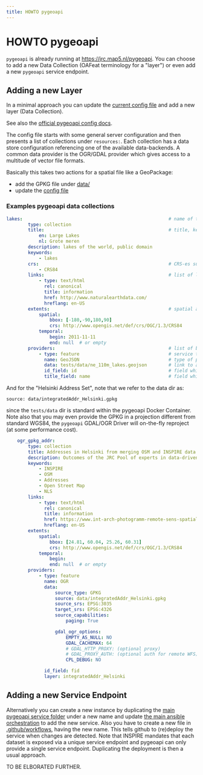 ```yaml
---
title: HOWTO pygeoapi
---
```



# HOWTO pygeoapi

`pygeoapi` is already running at https://jrc.map5.nl/pygeoapi. You can choose to
add a new Data Collection (OAFeat terminology for a "layer") 
or even add a new `pygeoapi` service endpoint.

## Adding a new Layer

In a minimal approach you can update 
the [current config file](https://github.com/justb4/ogc-api-jrc/blob/main/services/pygeoapi/local.config.yml) 
and add a new layer (Data Collection). 

See also the [official pygeoapi config docs](https://docs.pygeoapi.io/en/stable/configuration.html).

The config file starts with some general server configuration and then presents 
a list of collections under `resources:`. 
Each collection has a data store configuration referencing one 
of the available data-backends. 
A common data provider is the OGR/GDAL provider which gives access to a multitude of vector file formats.

Basically this takes two actions for a spatial file like a GeoPackage:

* add the GPKG file under [data/](https://github.com/justb4/ogc-api-jrc/tree/main/services/pygeoapi/data)
* update the [config file](https://github.com/justb4/ogc-api-jrc/blob/main/services/pygeoapi/local.config.yml) 


### Examples pygeoapi data collections

```YAML
lakes:                                                      # name of the collection, e.g. /collection/lakes/items
        type: collection 
        title:                                              # title, keywords and description support multilingual
            en: Large Lakes
            nl: Grote meren                               
        description: lakes of the world, public domain
        keywords:
            - lakes
        crs:                                                # CRS-es supported by backend
            - CRS84
        links:                                              # list of links to more info, for example metadata
            - type: text/html
              rel: canonical
              title: information
              href: http://www.naturalearthdata.com/
              hreflang: en-US
        extents:                                            # spatial and temporal extent of the layer
            spatial:
                bbox: [-180,-90,180,90]
                crs: http://www.opengis.net/def/crs/OGC/1.3/CRS84
            temporal:
                begin: 2011-11-11
                end: null  # or empty
        providers:                                          # list of backends
            - type: feature                                 # service type (e.g. features, maps, styles, records, coverages)
              name: GeoJSON                                 # type of provider (see docs for available types)
              data: tests/data/ne_110m_lakes.geojson        # link to a file (or other provider specific configuration)
              id_field: id                                  # field which contains the identifier
              title_field: name                             # field which contains the title of the element (can be multilingual)
```
 
And for the "Helsinki Address Set", note that we refer to the data dir as:

`source: data/integratedAddr_Helsinki.gpkg` 

since the `tests/data` dir is standard within the pygeoapi Docker Container.  Note also that you may even 
provide the GPKG in a projection different from standard WGS84, the `pygeoapi` GDAL/OGR Driver will
on-the-fly reproject (at some performance cost).

```YAML
    ogr_gpkg_addr:
        type: collection
        title: Addresses in Helsinki from merging OSM and INSPIRE data through OGR GPKG
        description: Outcomes of the JRC Pool of experts in data-driven innovation. Uses GeoPackage backend via OGR provider.
        keywords:
            - INSPIRE
            - OSM
            - Addresses
            - Open Street Map
            - NLS
        links:
            - type: text/html
              rel: canonical
              title: information
              href: https://www.int-arch-photogramm-remote-sens-spatial-inf-sci.net/XLVI-4-W2-2021/159/2021/
              hreflang: en-US
        extents:
            spatial:
                bbox: [24.81, 60.04, 25.26, 60.31]
                crs: http://www.opengis.net/def/crs/OGC/1.3/CRS84
            temporal:
                begin:
                end: null  # or empty
        providers:
            - type: feature
              name: OGR
              data:
                  source_type: GPKG
                  source: data/integratedAddr_Helsinki.gpkg
                  source_srs: EPSG:3035
                  target_srs: EPSG:4326
                  source_capabilities:
                      paging: True

                  gdal_ogr_options:
                      EMPTY_AS_NULL: NO
                      GDAL_CACHEMAX: 64
                      # GDAL_HTTP_PROXY: (optional proxy)
                      # GDAL_PROXY_AUTH: (optional auth for remote WFS)
                      CPL_DEBUG: NO

              id_field: fid
              layer: integratedAddr_Helsinki

```
## Adding a new Service Endpoint

Alternatively you can create a new instance by 
duplicating the [main pygeoapi service folder](https://github.com/justb4/ogc-api-jrc/blob/main/services/pygeoapi) 
under a new name and update [the main ansible orchestration](https://github.com/justb4/ogc-api-jrc/blob/main/ansible/deploy.yml) 
to add the new service. Also you have to create a new file in 
[.github/workflows](https://github.com/justb4/ogc-api-jrc/tree/main/.github/workflows), 
having the new name. This tells github to (re)deploy the service when changes are detected. 
Note that INSPIRE mandates that each dataset is exposed via a unique service endpoint and 
pygeoapi can only provide a single service endpoint. Duplicating the deployment is then a usual approach.

TO BE ELBORATED FURTHER.

